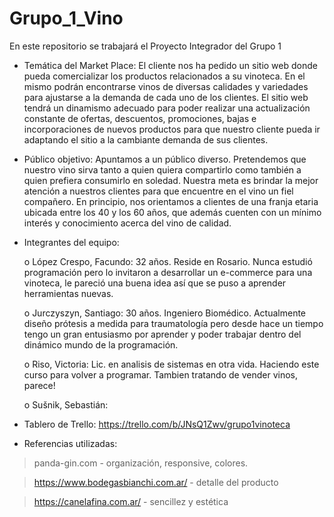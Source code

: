 # Grupo_1_Vino
En este repositorio se trabajará el Proyecto Integrador del Grupo 1
* Temática del Market Place: 
El cliente nos ha pedido un sitio web donde pueda comercializar los productos relacionados a su vinoteca. En el mismo podrán encontrarse vinos de diversas 
calidades y variedades para ajustarse a la demanda de cada uno de los clientes. El sitio web tendrá un dinamismo adecuado para poder
realizar una actualización constante de ofertas, descuentos, promociones, bajas e incorporaciones de nuevos productos para que nuestro cliente pueda ir adaptando el 
sitio a la cambiante demanda de sus clientes.

* Público objetivo: Apuntamos a un público diverso. Pretendemos que nuestro vino sirva tanto a quien quiera compartirlo como también a quien prefiera consumirlo en soledad. Nuestra meta es brindar la mejor atención a nuestros clientes para que encuentre en el vino un fiel compañero. En principio, nos orientamos a clientes de una franja etaria ubicada entre los 40  y los 60 años, que además cuenten con un mínimo interés y conocimiento acerca del vino de calidad.

* Integrantes del equipo:

    o	López Crespo, Facundo: 32 años. Reside en Rosario. Nunca estudió programación pero lo invitaron a desarrollar un e-commerce para una vinoteca, le pareció una buena idea así que se puso a aprender herramientas nuevas.    
    
    o	Jurczyszyn, Santiago: 30 años. Ingeniero Biomédico. Actualmente diseño prótesis a medida para traumatología pero desde hace un tiempo tengo un gran entusiasmo por 
aprender y poder trabajar dentro del dinámico mundo de la programación.

    o	Riso, Victoria: Lic. en analisis de sistemas en otra vida. Haciendo este curso para volver a programar. Tambien tratando de vender vinos, parece! 
    
    o	Sušnik, Sebastián:   

* Tablero de Trello: 
    https://trello.com/b/JNsQ1Zwv/grupo1vinoteca

* Referencias utilizadas:
 > panda-gin.com - organización, responsive, colores.
 
 > https://www.bodegasbianchi.com.ar/ - detalle del producto
 
 > https://canelafina.com.ar/ - sencillez y estética
